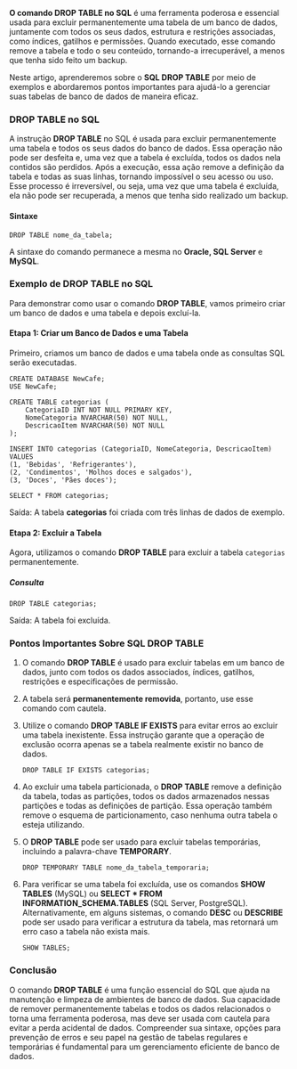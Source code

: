 
**O comando DROP TABLE no SQL** é uma ferramenta poderosa e essencial usada para excluir permanentemente uma tabela de um banco de dados, juntamente com todos os seus dados, estrutura e restrições associadas, como índices, gatilhos e permissões. Quando executado, esse comando remove a tabela e todo o seu conteúdo, tornando-a irrecuperável, a menos que tenha sido feito um backup.

Neste artigo, aprenderemos sobre o **SQL DROP TABLE** por meio de exemplos e abordaremos pontos importantes para ajudá-lo a gerenciar suas tabelas de banco de dados de maneira eficaz.

### **DROP TABLE no SQL**

A instrução **DROP TABLE** no SQL é usada para excluir permanentemente uma tabela e todos os seus dados do banco de dados. Essa operação não pode ser desfeita e, uma vez que a tabela é excluída, todos os dados nela contidos são perdidos. Após a execução, essa ação remove a definição da tabela e todas as suas linhas, tornando impossível o seu acesso ou uso. Esse processo é irreversível, ou seja, uma vez que uma tabela é excluída, ela não pode ser recuperada, a menos que tenha sido realizado um backup.

#### **Sintaxe**

```
DROP TABLE nome_da_tabela;
```

A sintaxe do comando permanece a mesma no **Oracle, SQL Server** e **MySQL**.

### **Exemplo de DROP TABLE no SQL**

Para demonstrar como usar o comando **DROP TABLE**, vamos primeiro criar um banco de dados e uma tabela e depois excluí-la.

#### **Etapa 1: Criar um Banco de Dados e uma Tabela**

Primeiro, criamos um banco de dados e uma tabela onde as consultas SQL serão executadas.

```
CREATE DATABASE NewCafe;
USE NewCafe;

CREATE TABLE categorias (
    CategoriaID INT NOT NULL PRIMARY KEY, 
    NomeCategoria NVARCHAR(50) NOT NULL,
    DescricaoItem NVARCHAR(50) NOT NULL
);

INSERT INTO categorias (CategoriaID, NomeCategoria, DescricaoItem)
VALUES
(1, 'Bebidas', 'Refrigerantes'),
(2, 'Condimentos', 'Molhos doces e salgados'), 
(3, 'Doces', 'Pães doces');

SELECT * FROM categorias;
```

Saída: A tabela **categorias** foi criada com três linhas de dados de exemplo.

#### **Etapa 2: Excluir a Tabela**

Agora, utilizamos o comando **DROP TABLE** para excluir a tabela `categorias` permanentemente.

##### **Consulta**

```
DROP TABLE categorias;
```

Saída: A tabela foi excluída.

### **Pontos Importantes Sobre SQL DROP TABLE**

1. O comando **DROP TABLE** é usado para excluir tabelas em um banco de dados, junto com todos os dados associados, índices, gatilhos, restrições e especificações de permissão.
    
2. A tabela será **permanentemente removida**, portanto, use esse comando com cautela.
    
3. Utilize o comando **DROP TABLE IF EXISTS** para evitar erros ao excluir uma tabela inexistente. Essa instrução garante que a operação de exclusão ocorra apenas se a tabela realmente existir no banco de dados.

    ```
    DROP TABLE IF EXISTS categorias;
    ```
    
4. Ao excluir uma tabela particionada, o **DROP TABLE** remove a definição da tabela, todas as partições, todos os dados armazenados nessas partições e todas as definições de partição. Essa operação também remove o esquema de particionamento, caso nenhuma outra tabela o esteja utilizando.
    
5. O **DROP TABLE** pode ser usado para excluir tabelas temporárias, incluindo a palavra-chave **TEMPORARY**.

    ```
    DROP TEMPORARY TABLE nome_da_tabela_temporaria;
    ```
    
6. Para verificar se uma tabela foi excluída, use os comandos **SHOW TABLES** (MySQL) ou **SELECT * FROM INFORMATION_SCHEMA.TABLES** (SQL Server, PostgreSQL). Alternativamente, em alguns sistemas, o comando **DESC** ou **DESCRIBE** pode ser usado para verificar a estrutura da tabela, mas retornará um erro caso a tabela não exista mais.

    ```
    SHOW TABLES;
    ```

### **Conclusão**

O comando **DROP TABLE** é uma função essencial do SQL que ajuda na manutenção e limpeza de ambientes de banco de dados. Sua capacidade de remover permanentemente tabelas e todos os dados relacionados o torna uma ferramenta poderosa, mas deve ser usada com cautela para evitar a perda acidental de dados. Compreender sua sintaxe, opções para prevenção de erros e seu papel na gestão de tabelas regulares e temporárias é fundamental para um gerenciamento eficiente de banco de dados.


